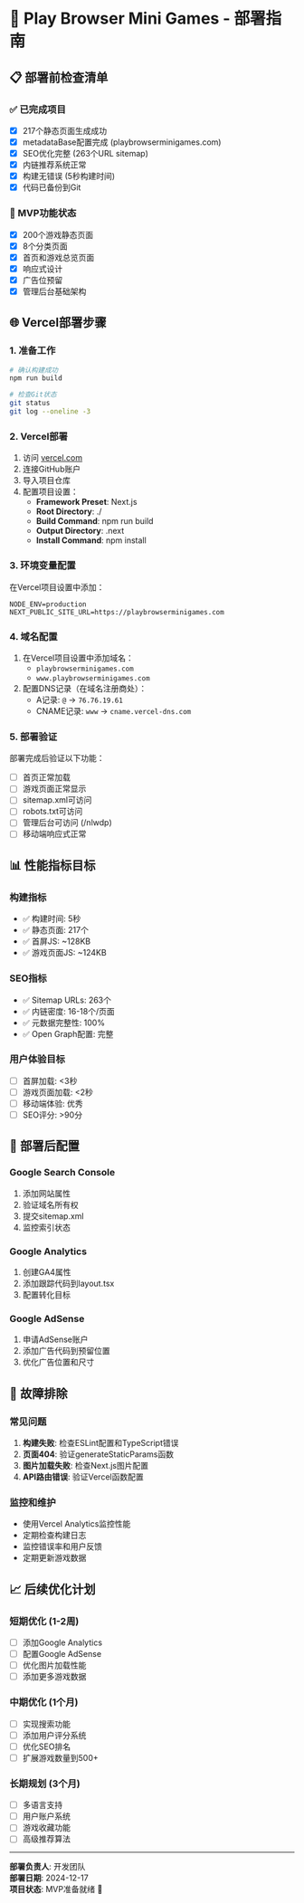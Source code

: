 # 🚀 Play Browser Mini Games - 部署指南

## 📋 部署前检查清单

### ✅ 已完成项目
- [x] 217个静态页面生成成功
- [x] metadataBase配置完成 (playbrowserminigames.com)
- [x] SEO优化完整 (263个URL sitemap)
- [x] 内链推荐系统正常
- [x] 构建无错误 (5秒构建时间)
- [x] 代码已备份到Git

### 🎯 MVP功能状态
- [x] 200个游戏静态页面
- [x] 8个分类页面
- [x] 首页和游戏总览页面
- [x] 响应式设计
- [x] 广告位预留
- [x] 管理后台基础架构

## 🌐 Vercel部署步骤

### 1. 准备工作
```bash
# 确认构建成功
npm run build

# 检查Git状态
git status
git log --oneline -3
```

### 2. Vercel部署
1. 访问 [vercel.com](https://vercel.com)
2. 连接GitHub账户
3. 导入项目仓库
4. 配置项目设置：
   - **Framework Preset**: Next.js
   - **Root Directory**: ./
   - **Build Command**: npm run build
   - **Output Directory**: .next
   - **Install Command**: npm install

### 3. 环境变量配置
在Vercel项目设置中添加：
```
NODE_ENV=production
NEXT_PUBLIC_SITE_URL=https://playbrowserminigames.com
```

### 4. 域名配置
1. 在Vercel项目设置中添加域名：
   - `playbrowserminigames.com`
   - `www.playbrowserminigames.com`
2. 配置DNS记录（在域名注册商处）：
   - A记录: `@` → `76.76.19.61`
   - CNAME记录: `www` → `cname.vercel-dns.com`

### 5. 部署验证
部署完成后验证以下功能：
- [ ] 首页正常加载
- [ ] 游戏页面正常显示
- [ ] sitemap.xml可访问
- [ ] robots.txt可访问
- [ ] 管理后台可访问 (/nlwdp)
- [ ] 移动端响应式正常

## 📊 性能指标目标

### 构建指标
- ✅ 构建时间: 5秒
- ✅ 静态页面: 217个
- ✅ 首屏JS: ~128KB
- ✅ 游戏页面JS: ~124KB

### SEO指标
- ✅ Sitemap URLs: 263个
- ✅ 内链密度: 16-18个/页面
- ✅ 元数据完整性: 100%
- ✅ Open Graph配置: 完整

### 用户体验目标
- [ ] 首屏加载: <3秒
- [ ] 游戏页面加载: <2秒
- [ ] 移动端体验: 优秀
- [ ] SEO评分: >90分

## 🔧 部署后配置

### Google Search Console
1. 添加网站属性
2. 验证域名所有权
3. 提交sitemap.xml
4. 监控索引状态

### Google Analytics
1. 创建GA4属性
2. 添加跟踪代码到layout.tsx
3. 配置转化目标

### Google AdSense
1. 申请AdSense账户
2. 添加广告代码到预留位置
3. 优化广告位置和尺寸

## 🚨 故障排除

### 常见问题
1. **构建失败**: 检查ESLint配置和TypeScript错误
2. **页面404**: 验证generateStaticParams函数
3. **图片加载失败**: 检查Next.js图片配置
4. **API路由错误**: 验证Vercel函数配置

### 监控和维护
- 使用Vercel Analytics监控性能
- 定期检查构建日志
- 监控错误率和用户反馈
- 定期更新游戏数据

## 📈 后续优化计划

### 短期优化 (1-2周)
- [ ] 添加Google Analytics
- [ ] 配置Google AdSense
- [ ] 优化图片加载性能
- [ ] 添加更多游戏数据

### 中期优化 (1个月)
- [ ] 实现搜索功能
- [ ] 添加用户评分系统
- [ ] 优化SEO排名
- [ ] 扩展游戏数量到500+

### 长期规划 (3个月)
- [ ] 多语言支持
- [ ] 用户账户系统
- [ ] 游戏收藏功能
- [ ] 高级推荐算法

---

**部署负责人**: 开发团队  
**部署日期**: 2024-12-17  
**项目状态**: MVP准备就绪 🚀 